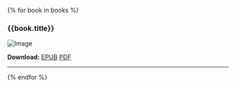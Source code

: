 {% for book in books %}
### {{book.title}} 
![Image]({{book.image}})

**Download:** [EPUB]({{book.epuburl}}) [PDF]({{book.pdfurl}})

---

{% endfor %}